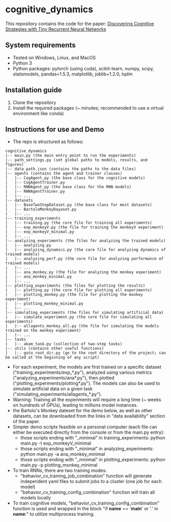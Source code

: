 # cognitive_dynamics

This repository contains the code for the paper: 
[Discovering Cognitive Strategies with Tiny Recurrent Neural Networks](https://www.biorxiv.org/content/10.1101/2023.04.12.536629v3)



## System requirements
- Tested on Windows, Linux, and MacOS
- Python 3
- Python packages: pytorch (using cuda), scikit-learn, numpy, scipy, statsmodels, pandas=1.5.3, matplotlib, joblib=1.2.0, tqdm

## Installation guide
1. Clone the repository
2. Install the required packages (~ minutes; recommended to use a virtual environment like conda)


[//]: # (Instructions to run on data)

[//]: # (Expected output)

[//]: # (Expected run time for demo)

## Instructions for use and Demo
- The repo is structured as follows:
```
cognitive_dynamics
|-- main.py (the main entry point to run the experiments)
|-- path_settings.py (set global paths to models, results, and figures)
|-- data_path.json (contains the paths to the data files)
|-- agents (contains the agent and trainer classes)
|   |-- CogAgent.py (the base class for the cognitive models)
|   |-- CogAgentTrainer.py
|   |-- RNNAgent.py (the base class for the RNN models)
|   |-- RNNAgentTrainer.py
|   |-- ...
|-- datasets
|   |-- BaseTwoStepDataset.py (the base class for most datasets)
|   |-- BartoloMonkeyDayaset.py
|   |-- ...
|-- training_experiments
|   |-- training.py (the core file for training all experiments)
|   |-- exp_monkeyV.py (the file for training the monkeyV experiment)
|   |-- exp_monkeyV_minimal.py
|   |-- ...
|-- analyzing_experiments (the files for analyzing the trained models)
|   |-- analyzing.py 
|   |-- analyzing_dynamics.py (the core file for analyzing dynamics of trained models)
|   |-- analyzing_perf.py (the core file for analyzing performance of trained models)
|   |-- ...
|   |-- ana_monkey.py (the file for analyzing the monkey experiment)
|   |-- ana_monkey_minimal.py
|   |-- ...
|-- plotting_experiments (the files for plotting the results)
|   |-- plotting.py (the core file for plotting all experiments)
|   |-- plotting_monkey.py (the file for plotting the monkey experiment)
|   |-- plotting_monkey_minimal.py
|   |-- ...
|-- simulating_experiments (the files for simulating artificial data)
|   |-- simulate_experiment.py (the core file for simulating all experiments)
|   |-- allagents_monkey_all.py (the file for simulating the models trained on the monkey experiment) 
|   |-- ...
|-- tasks
|   |-- akam_task.py (collection of two-step tasks)
|-- utils (contains other useful functions)
|   |-- goto_root_dir.py (go to the root directory of the project; can be called at the beginning of any script)

```

- For each experiment, the models are first trained on a specific dataset ("training_experiments/exp_\*.py"), 
analyzed using various metrics ("analyzing_experiments/ana\*.py"), then plotted ("plotting_experiments/plotting\*.py").
The models can also be used to simulate artificial data on a given task ("simulating_experiments/allagents_\*.py").
- Warning: Training all the experiments will require a long time (~ weeks on hundreds of GPUs), leading to millions model instances.
- the Bartolo's Monkey dateset for the demo below, as well as other datasets, can be downloaded from the links in "data availability" section of the paper.
- Simpler demo scripts feasible on a personal computer (each file can either be executed directly from the console or from the main.py entry):
  - those scripts ending with "_minimal" in training_experiments: python main.py -t exp_monkeyV_minimal
  - those scripts ending with "_minimal" in analyzing_experiments: python main.py -a ana_monkey_minimal
  - those scripts ending with "_minimal" in plotting_experiments: python main.py -p plotting_monkey_minimal
- To train RNNs, there are two training modes:
  - "behavior_cv_training_job_combination" function will generate independent yaml files to submit jobs to a cluster (one job for each model) 
  - "behavior_cv_training_config_combination" function will train all models locally
- To train cognitive models, "behavior_cv_training_config_combination" function is used and wrapped in the block "if __name__ ==  '__main__' or '.' in __name__:" to utilize multiprocess training.



[//]: # (### Multiprocessing issues:)

[//]: # (- Advanced system settings)

[//]: # (- Advanced tab)

[//]: # (- Performance - Settings button)

[//]: # (- Advanced tab - Change button)

[//]: # (- Uncheck the "Automatically... " checkbox)

[//]: # (- Select the System managed size option box.)

